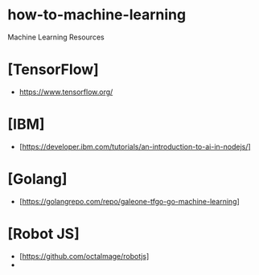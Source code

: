 # how-to-machine-learning
Machine Learning Resources

# [TensorFlow]
 - https://www.tensorflow.org/

# [IBM]
 - [https://developer.ibm.com/tutorials/an-introduction-to-ai-in-nodejs/]

# [Golang]
 - [https://golangrepo.com/repo/galeone-tfgo-go-machine-learning]
 
# [Robot JS]
 - [https://github.com/octalmage/robotjs]
 -
